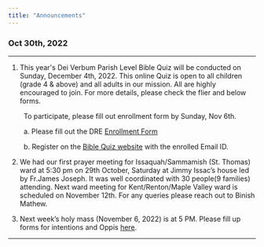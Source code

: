 ```yaml
---
title: "Announcements"
---
```


### Oct 30th, 2022
---
1. This year's Dei Verbum Parish Level Bible Quiz will be conducted on Sunday, December 4th, 2022. This online Quiz is open to all children (grade 4 & above) and all adults in our mission. All are highly encouraged to join. For more details, please check the flier and below forms.

&nbsp;&nbsp;&nbsp;&nbsp;&nbsp;&nbsp;&nbsp;&nbsp;To participate, please fill out enrollment form by Sunday, Nov 6th. 

&nbsp;&nbsp;&nbsp;&nbsp;&nbsp;&nbsp;&nbsp;&nbsp;a. Please fill out the DRE <a target="_blank" href="https://forms.gle/K69yy6KhZWxFFKPN7" >Enrollment Form</a>
 
&nbsp;&nbsp;&nbsp;&nbsp;&nbsp;&nbsp;&nbsp;&nbsp;b. Register on the <a target="_blank" href="https://candidate.speedexam.net/register.aspx?site=dvbq">Bible Quiz website</a> with the enrolled Email ID.

2. We had our first prayer meeting for Issaquah/Sammamish (St. Thomas) ward at 5:30 pm on 29th October, Saturday at  Jimmy Issac’s house led by Fr.James Joseph. It was well coordinated with 30 people(9 families) attending. Next ward meeting for Kent/Renton/Maple Valley ward is scheduled on November 12th. For any queries please reach out to Binish Mathew.

3. Next week’s holy mass (November 6, 2022) is at 5 PM. Please fill up forms for intentions and Oppis <a target="_blank" href="/online-forms">here</a>.


---
